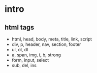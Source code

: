 # intro

## html tags
- html, head, body, meta, title, link, script
- div, p, header, nav, section, footer
- ul, ol, dl
- a, span, img, i, b, strong
- form, input, select
- sub, del, ins